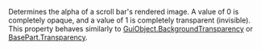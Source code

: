 Determines the alpha of a scroll bar's rendered image. A value of 0 is completely opaque, and a value of 1 is completely transparent (invisible). This property behaves similarly to [GuiObject.BackgroundTransparency](https://developer.roblox.com/en-us/api-reference/property/GuiObject/BackgroundTransparency) or [BasePart.Transparency](https://developer.roblox.com/en-us/api-reference/property/BasePart/Transparency).
